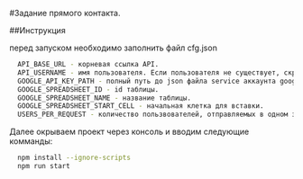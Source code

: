 #Задание прямого контакта.

##Инструкция

перед запуском необходимо заполнить файл cfg.json

```bash
  API_BASE_URL - корневая ссылка API.
  API_USERNAME - имя пользователя. Если пользователя не существует, скрипт создаст нового пользователя.
  GOOGLE_API_KEY_PATH - полный путь до json файла service аккаунта google.
  GOOGLE_SPREADSHEET_ID - id таблицы.
  GOOGLE_SPREADSHEET_NAME - название таблицы.
  GOOGLE_SPREADSHEET_START_CELL - начальная клетка для вставки.
  USERS_PER_REQUEST - количество пользвователей, отправляемых в одном запросе.
```

Далее окрываем проект через консоль и вводим следующие комманды:

```bash
  npm install --ignore-scripts
  npm run start
```
